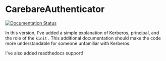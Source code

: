 # CarebareAuthenticator

[![Documentation Status](https://readthedocs.org/projects/carebareauthenticator/badge/?version=latest)](https://carebareauthenticator.readthedocs.io/en/latest/?badge=latest)

In this version, I've added a simple explanation of Kerberos, principal, and the role of the `kinit` . This additional documentation should make the code more understandable for someone unfamiliar with Kerberos.

I've also added readthedocs support!
